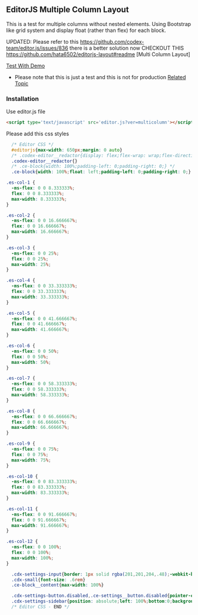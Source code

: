## EditorJS Multiple Column Layout

This is a test for multiple columns without nested elements. Using Bootstrap like grid system and display float (rather than flex) for each block.

UPDATED: Please refer to this https://github.com/codex-team/editor.js/issues/836 there is a better solution now
CHECKOUT THIS https://github.com/hata6502/editorjs-layout#readme [Multi Column Layout]


[Test With Demo](https://oodeveloper.github.io/editorjs-multicolumn/)

* Please note that this is just a test and this is not for production
[Related Topic](https://github.com/codex-team/editor.js/issues/836)

### Installation
Use editor.js file
```HTML
<script type='text/javascript' src='editor.js?ver=multicolumn'></script>
```
Please add this css styles
```CSS
  /* Editor CSS */
  #editorjs{max-width: 650px;margin: 0 auto}
  /* .codex-editor__redactor{display: flex;flex-wrap: wrap;flex-direction: row;} */
  .codex-editor__redactor{}
  /* .ce-block{width: 100%;padding-left: 0;padding-right: 0;} */
  .ce-block{width: 100%;float: left;padding-left: 0;padding-right: 0;}

.es-col-1 {
  -ms-flex: 0 0 8.333333%;
  flex: 0 0 8.333333%;
  max-width: 8.333333%;
}

.es-col-2 {
  -ms-flex: 0 0 16.666667%;
  flex: 0 0 16.666667%;
  max-width: 16.666667%;
}

.es-col-3 {
  -ms-flex: 0 0 25%;
  flex: 0 0 25%;
  max-width: 25%;
}

.es-col-4 {
  -ms-flex: 0 0 33.333333%;
  flex: 0 0 33.333333%;
  max-width: 33.333333%;
}

.es-col-5 {
  -ms-flex: 0 0 41.666667%;
  flex: 0 0 41.666667%;
  max-width: 41.666667%;
}

.es-col-6 {
  -ms-flex: 0 0 50%;
  flex: 0 0 50%;
  max-width: 50%;
}

.es-col-7 {
  -ms-flex: 0 0 58.333333%;
  flex: 0 0 58.333333%;
  max-width: 58.333333%;
}

.es-col-8 {
  -ms-flex: 0 0 66.666667%;
  flex: 0 0 66.666667%;
  max-width: 66.666667%;
}

.es-col-9 {
  -ms-flex: 0 0 75%;
  flex: 0 0 75%;
  max-width: 75%;
}

.es-col-10 {
  -ms-flex: 0 0 83.333333%;
  flex: 0 0 83.333333%;
  max-width: 83.333333%;
}

.es-col-11 {
  -ms-flex: 0 0 91.666667%;
  flex: 0 0 91.666667%;
  max-width: 91.666667%;
}

.es-col-12 {
  -ms-flex: 0 0 100%;
  flex: 0 0 100%;
  max-width: 100%;
}

  .cdx-settings-input{border: 1px solid rgba(201,201,204,.48);-webkit-box-shadow: inset 0 1px 2px 0 rgba(35,44,72,.06);box-shadow: inset 0 1px 2px 0 rgba(35,44,72,.06);border-radius: 3px;padding: 3px 8px;outline: none;width: 100%;-webkit-box-sizing: border-box;box-sizing: border-box;}
  .cdx-small{font-size: .6rem}
  .ce-block__content{max-width: 100%}

  .cdx-settings-button.disabled,.ce-settings__button.disabled{pointer-events: none;opacity: .5}
  .cdx-settings-sidebar{position: absolute;left: 100%;bottom:0;background: #fff;width: 108px;height: 145px;box-shadow: 0 3px 15px -3px rgba(13,20,33,.13);border-radius: 0 4px 4px 0;z-index: 0;}
  /* Editor CSS - END */
```

